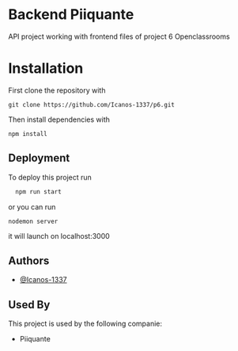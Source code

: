 
# Backend Piiquante

API project working with frontend files of project 6 Openclassrooms

# Installation

First clone the repository with 
```
git clone https://github.com/Icanos-1337/p6.git
```

Then install dependencies with
```
npm install
``` 


## Deployment

To deploy this project run

```bash
  npm run start
```
or you can run 
```
nodemon server
```
it will launch on localhost:3000


## Authors

- [@Icanos-1337](https://www.github.com/Icanos-1337)


## Used By

This project is used by the following companie:

- Piiquante


